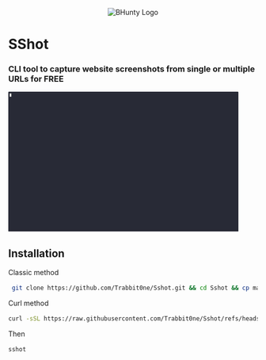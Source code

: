 <p align="center">
  <img src="https://i.ibb.co/TqJHYspv/image-2.png" alt="BHunty Logo" width="280"/>
</p>

# SShot
### CLI tool to capture website screenshots from single or multiple URLs for FREE

  <img src="https://github.com/Trabbit1/SShot/blob/main/Medias/sshot.gif" alt="BHunty Logo" width="465"/>

## Installation

Classic method
```bash
 git clone https://github.com/Trabbit0ne/Sshot.git && cd Sshot && cp main.sh $(dirname $(command -v bash))/sshot && chmod +x $(dirname $(command -v bash))/sshot
```
Curl method
```bash
curl -sSL https://raw.githubusercontent.com/Trabbit0ne/Sshot/refs/heads/main/main.sh -o $(dirname $(command -v bash))/sshot && chmod +x $(dirname $(command -v bash))/sshot
```
Then

```bash
sshot
```

